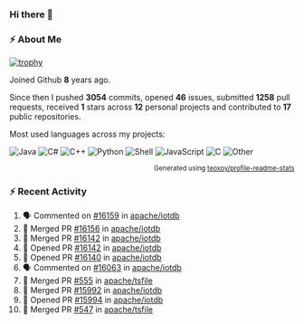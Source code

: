 ### Hi there 👋

### :zap: About Me

[![trophy](https://github-profile-trophy.vercel.app/?username=HTHou&theme=onedark)](https://github.com/ryo-ma/github-profile-trophy)
   
Joined Github **8** years ago.

Since then I pushed **3054** commits, opened **46** issues, submitted **1258** pull requests, received **1** stars across **12** personal projects and contributed to **17** public repositories.

Most used languages across my projects:

![Java](https://img.shields.io/static/v1?style=flat-square&label=%E2%A0%80&color=555&labelColor=%23b07219&message=Java%EF%B8%B188.7%25)
![C#](https://img.shields.io/static/v1?style=flat-square&label=%E2%A0%80&color=555&labelColor=%23178600&message=C%23%EF%B8%B13.8%25)
![C++](https://img.shields.io/static/v1?style=flat-square&label=%E2%A0%80&color=555&labelColor=%23f34b7d&message=C%2B%2B%EF%B8%B12.7%25)
![Python](https://img.shields.io/static/v1?style=flat-square&label=%E2%A0%80&color=555&labelColor=%233572A5&message=Python%EF%B8%B11.4%25)
![Shell](https://img.shields.io/static/v1?style=flat-square&label=%E2%A0%80&color=555&labelColor=%2389e051&message=Shell%EF%B8%B10.7%25)
![JavaScript](https://img.shields.io/static/v1?style=flat-square&label=%E2%A0%80&color=555&labelColor=%23f1e05a&message=JavaScript%EF%B8%B10.5%25)
![C](https://img.shields.io/static/v1?style=flat-square&label=%E2%A0%80&color=555&labelColor=%23555555&message=C%EF%B8%B10.4%25)
![Other](https://img.shields.io/static/v1?style=flat-square&label=%E2%A0%80&color=555&labelColor=%23ededed&message=Other%EF%B8%B11.5%25)

<p align="right"><sub>Generated using <a href="https://github.com/marketplace/actions/profile-readme-stats">teoxoy/profile-readme-stats</a></sub></p>


<!--![](https://github.com/HTHou/HTHou/blob/output/github-contribution-grid-snake.svg)-->

<!--![Haonan Hou's github stats](https://github-readme-stats.vercel.app/api?username=HTHou&count_private=true&show_icons=true&theme=onedark)-->

<!--![Haonan Hou's wakatime stats](https://github-readme-stats.vercel.app/api/wakatime?username=HTHou&layout=compact&theme=onedark)-->

<!--![Top Langs](https://github-readme-stats.vercel.app/api/top-langs/?username=HTHou&theme=onedark&layout=compact)-->

### :zap: Recent Activity
<!--START_SECTION:activity-->
1. 🗣 Commented on [#16159](https://github.com/apache/iotdb/pull/16159#issuecomment-3182024547) in [apache/iotdb](https://github.com/apache/iotdb)
2. 🎉 Merged PR [#16156](https://github.com/apache/iotdb/pull/16156) in [apache/iotdb](https://github.com/apache/iotdb)
3. 🎉 Merged PR [#16142](https://github.com/apache/iotdb/pull/16142) in [apache/iotdb](https://github.com/apache/iotdb)
4. 💪 Opened PR [#16142](https://github.com/apache/iotdb/pull/16142) in [apache/iotdb](https://github.com/apache/iotdb)
5. 💪 Opened PR [#16140](https://github.com/apache/iotdb/pull/16140) in [apache/iotdb](https://github.com/apache/iotdb)
6. 🗣 Commented on [#16063](https://github.com/apache/iotdb/issues/16063#issuecomment-3138408560) in [apache/iotdb](https://github.com/apache/iotdb)
7. 🎉 Merged PR [#555](https://github.com/apache/tsfile/pull/555) in [apache/tsfile](https://github.com/apache/tsfile)
8. 🎉 Merged PR [#15992](https://github.com/apache/iotdb/pull/15992) in [apache/iotdb](https://github.com/apache/iotdb)
9. 💪 Opened PR [#15994](https://github.com/apache/iotdb/pull/15994) in [apache/iotdb](https://github.com/apache/iotdb)
10. 🎉 Merged PR [#547](https://github.com/apache/tsfile/pull/547) in [apache/tsfile](https://github.com/apache/tsfile)
<!--END_SECTION:activity-->

<!--
**HTHou/HTHou** is a ✨ _special_ ✨ repository because its `README.md` (this file) appears on your GitHub profile.

Here are some ideas to get you started:

- 🔭 I’m currently working on ...
- 🌱 I’m currently learning ...
- 👯 I’m looking to collaborate on ...
- 🤔 I’m looking for help with ...
- 💬 Ask me about ...
- 📫 How to reach me: ...
- 😄 Pronouns: ...
- ⚡ Fun fact: ...
-->
